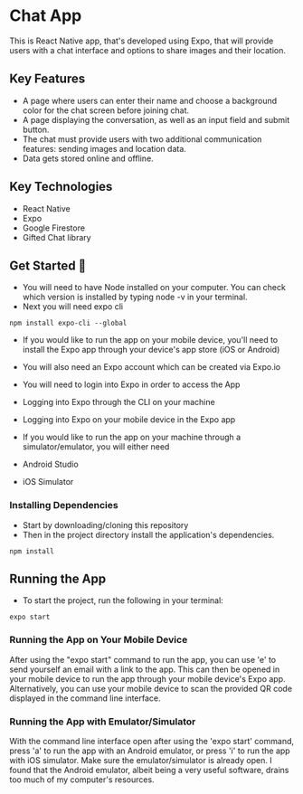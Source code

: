 # Chat App

This is React Native app, that's developed using Expo, that will provide users with a chat interface and options to share images and their location.

## Key Features
* A page where users can enter their name and choose a background color for the chat screen before joining chat.
* A page displaying the conversation, as well as an input field and submit button.
* The chat must provide users with two additional communication features: sending images and location data.
* Data gets stored online and offline.

## Key Technologies
* React Native
* Expo
* Google Firestore
* Gifted Chat library

## Get Started 🚀
* You will need to have Node installed on your computer. You can check which version is installed by typing node -v in your terminal.
* Next you will need expo cli
```
npm install expo-cli --global
```

* If you would like to run the app on your mobile device, you'll need to install the Expo app through your device's app store (iOS or Android)

* You will also need an Expo account which can be created via Expo.io

* You will need to login into Expo in order to access the App
 * Logging into Expo through the CLI on your machine
 * Logging into Expo on your mobile device in the Expo app
 
* If you would like to run the app on your machine through a simulator/emulator, you will either need
 * Android Studio
 * iOS Simulator
 
### Installing Dependencies
 * Start by downloading/cloning this repository
 * Then in the project directory install the application's dependencies.
```
npm install
```

## Running the App
* To start the project, run the following in your terminal:
```
expo start
```

### Running the App on Your Mobile Device
After using the "expo start" command to run the app, you can use 'e' to send yourself an email with a link to the app. This can then be opened in your mobile device to run the app through your mobile device's Expo app. Alternatively, you can use your mobile device to scan the provided QR code displayed in the command line interface.

### Running the App with Emulator/Simulator
With the command line interface open after using the 'expo start' command, press 'a' to run the app with an Android emulator, or press 'i' to run the app with iOS simulator. Make sure the emulator/simulator is already open. I found that the Android emulator, albeit being a very useful software, drains too much of my computer's resources.

